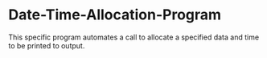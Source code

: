 # Date-Time-Allocation-Program
This specific program automates a call to allocate a specified data and time to be printed to output.
